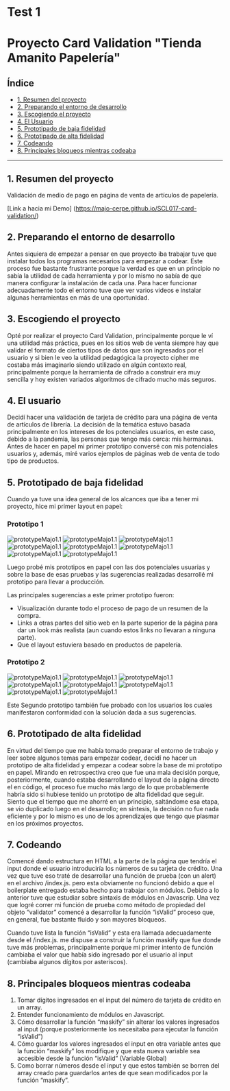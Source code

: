 # Test 1

# Proyecto Card Validation "Tienda Amanito Papelería"

## Índice

* [1. Resumen del proyecto](#1-resumen-del-proyecto)
* [2. Preparando el entorno de desarrollo](#2-preparando-el-entorno-de-desarrollo)
* [3. Escogiendo el proyecto](#3-escogiendo-el-proyecto)
* [4. El Usuario](#4-el-usuario)
* [5. Prototipado de baja fidelidad](#5-prototipado-de-baja-fidelidad)
* [6. Prototipado de alta fidelidad](#6-prototipado-de-alta-fidelidad)
* [7. Codeando](#7-codeando)
* [8. Principales bloqueos mientras codeaba](#8-principales-bloqueos-mientras-codeaba)

***

## 1. Resumen del proyecto

Validación de medio de pago en página de venta de artículos de papelería.

[Link a hacia mi Demo] (https://majo-cerpe.github.io/SCL017-card-validation/)

## 2. Preparando el entorno de desarrollo

Antes siquiera de empezar a pensar en que proyecto iba trabajar tuve que instalar todos los programas necesarios para empezar a codear. Este proceso fue bastante frustrante porque la verdad es que en un principio no sabía la utilidad de cada herramienta y por lo mismo no sabía de que manera configurar la instalación de cada una. Para hacer funcionar adecuadamente todo el entorno tuve que ver varios videos e instalar algunas herramientas en más de una oportunidad.

## 3. Escogiendo el proyecto

Opté por realizar el proyecto Card Validation, principalmente porque le ví una utilidad más práctica, pues en los sitios web de venta siempre hay que validar el formato de ciertos tipos de datos que son ingresados por el usuario y si bien le veo la utilidad pedagógica la proyecto cipher me costaba más imaginarlo siendo utilizado en algún contexto real, principalmente porque la herramienta de cifrado a construir era muy sencilla y hoy existen variados algoritmos de cifrado mucho más seguros.

## 4. El usuario

Decidí hacer una validación de tarjeta de crédito para una página de venta de artículos de librería. La decisión de la temática estuvo basada principalmente en los intereses de los potenciales usuarios, en este caso, debido a la pandemia, las personas que tengo más cerca: mis hermanas.
Antes de hacer en papel mi primer prototipo conversé con mis potenciales usuarios y, además, miré varios ejemplos de páginas web de venta de todo tipo de productos.

## 5. Prototipado de baja fidelidad

Cuando ya tuve una idea general de los alcances que iba a tener mi proyecto, hice mi primer layout en papel:

### Prototipo 1

![prototypeMajo1.1](src/img/prototypeMajo1.1.jpeg)
![prototypeMajo1.1](src/img/prototypeMajo1.2.jpeg)
![prototypeMajo1.1](src/img/prototypeMajo1.3.jpeg)
![prototypeMajo1.1](src/img/prototypeMajo1.4.jpeg)
![prototypeMajo1.1](src/img/prototypeMajo1.5.jpeg)
![prototypeMajo1.1](src/img/prototypeMajo1.6.jpeg)
![prototypeMajo1.1](src/img/prototypeMajo1.7.jpeg)
![prototypeMajo1.1](src/img/prototypeMajo1.8.jpeg)

Luego probé mis prototipos en papel con las dos potenciales usuarias y sobre la base de esas pruebas y las sugerencias realizadas desarrollé mi prototipo para llevar a producción.

Las principales sugerencias a este primer prototipo fueron:
- Visualización durante todo el proceso de pago de un resumen de la compra.
- Links a otras partes del sitio web en la parte superior de la página para dar un look más realista (aun cuando estos links no llevaran a ninguna parte).
- Que el layout estuviera basado en productos de papelería.

### Prototipo 2

![prototypeMajo1.1](src/img/prototypeMajo2.1.jpeg)
![prototypeMajo1.1](src/img/prototypeMajo2.2.jpeg)
![prototypeMajo1.1](src/img/prototypeMajo2.3.jpeg)
![prototypeMajo1.1](src/img/prototypeMajo2.4.jpeg)
![prototypeMajo1.1](src/img/prototypeMajo2.5.jpeg)
![prototypeMajo1.1](src/img/prototypeMajo2.6.jpeg)
![prototypeMajo1.1](src/img/prototypeMajo2.7.jpeg)
![prototypeMajo1.1](src/img/prototypeMajo2.8.jpeg)

Este Segundo prototipo también fue probado con los usuarios los cuales manifestaron conformidad con la solución dada a sus sugerencias.

## 6. Prototipado de alta fidelidad

En virtud del tiempo que me había tomado preparar el entorno de trabajo y leer sobre algunos temas para empezar codear, decidí no hacer un prototipo de alta fidelidad y empezar a codear sobre la base de mi prototipo en papel. Mirando en retrospectiva creo que fue una mala decisión porque, posteriormente, cuando estaba desarrollando el layout de la página directo el en código, el proceso fue mucho más largo de lo que probablemente habría sido si hubiese tenido un prototipo de alta fidelidad que seguir. Siento que el tiempo que me ahorré en un principio, saltándome esa etapa, se vio duplicado luego en el desarrollo; en síntesis, la decisión no fue nada eficiente y por lo mismo es uno de los aprendizajes que tengo que plasmar en los próximos proyectos.

## 7. Codeando

Comencé dando estructura en HTML a la parte de la página que tendría el input donde el usuario introduciría los números de su tarjeta de crédito. Una vez que tuve eso traté de desarrollar una función de prueba (con un alert) en el archivo /index.js. pero esta obviamente no funcionó debido a que el boilerplate entregado estaba hecho para trabajar con módulos. Debido a lo anterior tuve que estudiar sobre sintaxis de módulos en Javascrip. Una vez que logré correr mi función de prueba como método de propiedad del objeto “validator” comencé a desarrollar la función “isValid” proceso que, en general, fue bastante fluido y son mayores bloqueos.

Cuando tuve lista la función “isValid” y esta era llamada adecuadamente desde el /index.js. me dispuse a construir la función maskify que fue donde tuve más problemas, principalmente porque mi primer intento de función cambiaba el valor que había sido ingresado por el usuario al input (cambiaba algunos dígitos por asteriscos).

## 8. Principales bloqueos mientras codeaba

1. Tomar dígitos ingresados en el input del número de tarjeta de crédito en un array.
2. Entender funcionamiento de módulos en Javascript.
3. Cómo desarrollar la función “maskify” sin alterar los valores ingresados al input (porque posteriormente los necesitaba para ejecutar la función “isValid”)
4. Cómo guardar los valores ingresados el input en otra variable antes que la función “maskify” los modifique y que esta nueva variable sea accesible desde la función “isValid” (Variable Global)
5. Como borrar números desde el input y que estos también se borren del array creado para guardarlos antes de que sean modificados por la función “maskify”.
